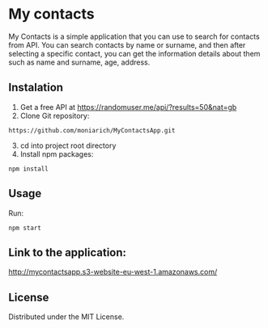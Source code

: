 # My contacts
My Contacts is a simple application that you can use to search for contacts from API. You can search contacts by name or surname, and then after selecting a specific contact, you can get the information details about them such as name and surname, age, address.

## Instalation
1. Get a free API at https://randomuser.me/api/?results=50&nat=gb
2. Clone Git repository:
```
https://github.com/moniarich/MyContactsApp.git
```
3. cd into project root directory
4. Install npm packages:
```
npm install
```

## Usage
Run: 
```
npm start
```

## Link to the application:
http://mycontactsapp.s3-website-eu-west-1.amazonaws.com/


## License
Distributed under the MIT License.
